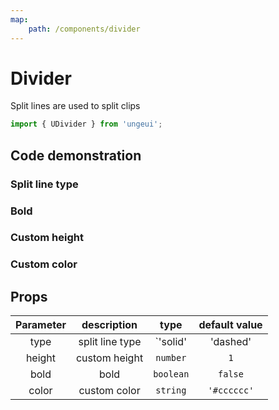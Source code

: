 ```yaml
---
map:
    path: /components/divider
---
```


# Divider

Split lines are used to split clips

```js
import { UDivider } from 'ungeui';
```

## Code demonstration

### Split line type

<demo src="./demo/type.vue"
  language="vue"
  title="basic usage"
  desc="basic solid line, dotted line, dotted line">
</demo>

### Bold

<demo src="./demo/bold.vue"
  language="vue"
  title="basic usage"
  desc="bold">
</demo>

### Custom height

<demo src="./demo/height.vue"
  language="vue"
  title="basic usage"
  desc="custom line height">
</demo>

### Custom color

<demo src="./demo/color.vue"
  language="vue"
  title="basic usage"
  desc="support HEX and RGBA">
</demo>

## Props

|  Parameter | description | type | default value|
| :----: | :----------: | :-------: | :---------: | 
|  type  |  split line type | `'solid'  |  'dashed'   | 'dotted'` | `'solid'` |
| height |  custom height  | `number`  |  `1`     |
|  bold  |     bold      | `boolean` |   `false`   |
| color  |  custom color  | `string`  | `'#cccccc'` |
